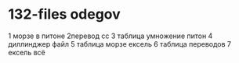 # 132-files odegov
1 морзе в питоне
2перевод сс
3 таблица умножение питон
4 диллинджер файл
5 таблица морзе ексель
6 таблица переводов 
7 ексель всё
